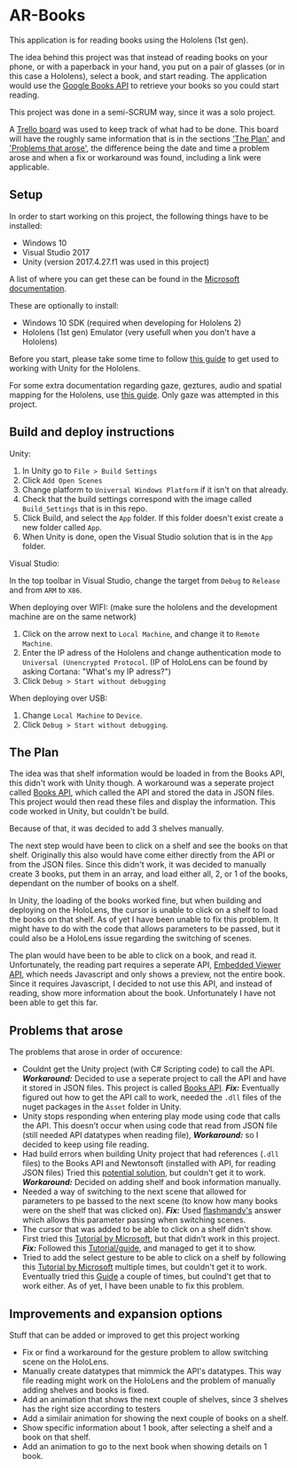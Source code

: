 # AR-Books
This application is for reading books using the Hololens (1st gen).

The idea behind this project was that instead of reading books on your phone, or with a paperback in your hand, 
you put on a pair of glasses (or in this case a Hololens), select a book, and start reading. 
The application would use the [Google Books API][1] to retrieve your books so you could start reading.

This project was done in a semi-SCRUM way, since it was a solo project. 

A [Trello board][13] was used to keep track of what had to be done. This board will have the roughly same information that is in the sections ['The Plan'](#the-plan) and ['Problems that arose'](#problems-that-arose), the difference being the date and time a problem arose and when a fix or workaround was found, including a link were applicable.

## Setup
In order to start working on this project, the following things have to be installed:
* Windows 10
* Visual Studio 2017
* Unity (version 2017.4.27.f1 was used in this project)

A list of where you can get these can be found in the [Microsoft documentation][2].

These are optionally to install:
* Windows 10 SDK (required when developing for Hololens 2)
* Hololens (1st gen) Emulator (very usefull when you don't have a Hololens)

Before you start, please take some time to follow [this guide][3] to get used to working with Unity for the Hololens.

For some extra documentation regarding gaze, geztures, audio and spatial mapping for the Hololens, use [this guide][4]. 
Only gaze was attempted in this project.

## Build and deploy instructions
Unity:
1. In Unity go to `File > Build Settings`
2. Click `Add Open Scenes`
3. Change platform to `Universal Windows Platform` if it isn't on that already.
4. Check that the build settings correspond with the image called `Build_Settings` that is in this repo.
5. Click Build, and select the `App` folder. If this folder doesn't exist create a new folder called `App`.
6. When Unity is done, open the Visual Studio solution that is in the `App` folder.

Visual Studio:

In the top toolbar in Visual Studio, change the target from `Debug` to `Release` and from `ARM` to `X86`.

When deploying over WIFI:
(make sure the hololens and the development machine are on the same network)
1. Click on the arrow next to `Local Machine`, and change it to `Remote Machine`.
2. Enter the IP adress of the Hololens and change authentication mode to `Universal (Unencrypted Protocol`.
(IP of HoloLens can be found by asking Cortana: "What's my IP adress?")
3. Click `Debug > Start without debugging`

When deploying over USB:
1. Change `Local Machine` to `Device`.
2. Click `Debug > Start without debugging`.


## The Plan
The idea was that shelf information would be loaded in from the Books API, this didn't work with Unity though. A workaround was a seperate project called [Books API][5], which called the API and stored the data in JSON files. This project would then read these files and display the information. This code worked in Unity, but couldn't be build. 

Because of that, it was decided to add 3 shelves manually.

The next step would have been to click on a shelf and see the books on that shelf. Originally this also would have come either directly from the API or from the JSON files. Since this didn't work, it was decided to manually create 3 books, put them in an array, and load either all, 2, or 1 of the books, dependant on the number of books on a shelf. 

In Unity, the loading of the books worked fine, but when building and deploying on the HoloLens, the cursor is unable to click on a shelf to load the books on that shelf. As of yet I have been unable to fix this problem. It might have to do with the code that allows parameters to be passed, but it could also be a HoloLens issue regarding the switching of scenes.

The plan would have been to be able to click on a book, and read it. Unfortunately, the reading part requires a seperate API, [Embedded Viewer API][6], which needs Javascript and only shows a preview, not the entire book. Since it requires Javascript, I decided to not use this API, and instead of reading, show more information about the book. Unfortunately I have not been able to get this far.

## Problems that arose
The problems that arose in order of occurence:
* Couldnt get the Unity project (with C# Scripting code) to call the API. 
_**Workaround:**_ Decided to use a seperate project to call the API and have it stored in JSON files. This project is called [Books API][5]. _**Fix:**_ Eventually figured out how to get the API call to work, needed the `.dll` files of the nuget packages in the `Asset` folder in Unity.
* Unity stops responding when entering play mode using code that calls the API. This doesn't occur when using code that read from JSON file (still needed API datatypes when reading file), _**Workaround:**_ so I decided to keep using file reading.
* Had build errors when building Unity project that had references (`.dll` files) to the Books API and Newtonsoft (installed with API, for reading JSON files) Tried this [potential solution][7], but couldn't get it to work. _**Workaround:**_ Decided on adding shelf and book information manually.
* Needed a way of switching to the next scene that allowed for parameters to pe bassed to the next scene (to know how many books were on the shelf that was clicked on). _**Fix:**_ Used [flashmandv's][8] answer which allows this parameter passing when switching scenes.
* The cursor that was added to be able to click on a shelf didn't show. First tried this [Tutorial by Microsoft][9], but that didn't work in this project. _**Fix:**_ Followed this [Tutorial/guide][10], and managed to get it to show.
* Tried to add the select gesture to be able to click on a shelf by following this [Tutorial by Microsoft][11] multiple times, but couldn't get it to work. Eventually tried this [Guide][12] a couple of times, but coulnd't get that to work either. As of yet, I have been unable to fix this problem.

## Improvements and expansion options
Stuff that can be added or improved to get this project working
* Fix or find a workaround for the gesture problem to allow switching scene on the HoloLens.
* Manually create datatypes that mimmick the API's datatypes. This way file reading might work on the HoloLens and the problem of manually adding shelves and books is fixed.
* Add an animation that shows the next couple of shelves, since 3 shelves has the right size according to testers
* Add a similair animation for showing the next couple of books on a shelf.
* Show specific information about 1 book, after selecting a shelf and a book on that shelf.
* Add an animation to go to the next book when showing details on 1 book.





[1]: https://developers.google.com/books/docs/overview
[2]: https://docs.microsoft.com/en-us/windows/mixed-reality/install-the-tools
[3]: https://docs.microsoft.com/en-us/windows/mixed-reality/holograms-100#chapter-1---create-a-new-project
[4]: https://docs.microsoft.com/en-us/windows/mixed-reality/holograms-101#chapter-1---holo-world
[5]: https://github.com/thebaron2/BooksAPI
[6]: https://developers.google.com/books/docs/viewer/developers_guide
[7]: https://stackoverflow.com/questions/52868572/failed-to-run-reference-rewriter-with-command-error-with-unity-error-when-adding
[8]: https://forum.unity.com/threads/unity-beginner-loadlevel-with-arguments.180925/
[9]: https://docs.microsoft.com/en-us/windows/mixed-reality/holograms-101#chapter-2---gaze
[10]: https://abhijitjana.net/2016/05/19/adding-a-gaze-input-cursor-to-your-unity-3d-holographic-app/
[11]: https://docs.microsoft.com/en-us/windows/mixed-reality/holograms-101#chapter-3---gestures
[12]: https://abhijitjana.net/2016/05/29/understanding-the-gesture-and-adding-air-tap-gesture-into-your-unity-3d-holographic-app/
[13]: https://trello.com/b/HEx07kMI/ard-project
